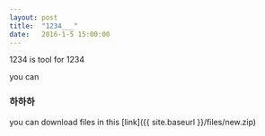 ```yaml
---
layout: post
title:  "1234___"
date:   2016-1-5 15:00:00
---
```


1234 is tool for 1234 

you can 

### 하하하 

you can download files in this [link]({{ site.baseurl }}/files/new.zip)

